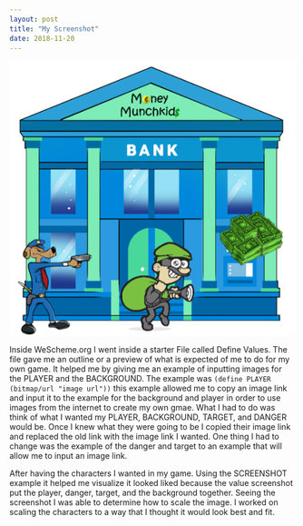 ```yaml
---
layout: post
title: "My Screenshot"
date: 2018-11-20
---
```


![Screenshot](/images/SCREENSHOT.png)

Inside WeScheme.org I went inside a starter File called Define Values. The file gave me an outline or a preview of what is expected of me to do for my own game. It helped me by giving me an example of inputting images for the PLAYER and the BACKGROUND. The example was ```(define PLAYER (bitmap/url "image url"))``` this example allowed me to copy an image link and input it to the example for the background and player in order to use images from the internet to create my own gmae. What I had to do was think of what I wanted my PLAYER, BACKGROUND, TARGET, and DANGER would be. Once I knew what they were going to be I copied their image link and replaced the old link with the image link I wanted. One thing I had to change was the example of the danger and target to an example that will allow me to input an image link. 

After having the characters I wanted in my game. Using the SCREENSHOT example it helped me visualize it looked liked because the value screenshot put the player, danger, target, and the background together. Seeing the screenshot I was able to determine how to scale the image. I worked on scaling the characters to a way that I thought it would look best and fit.  
